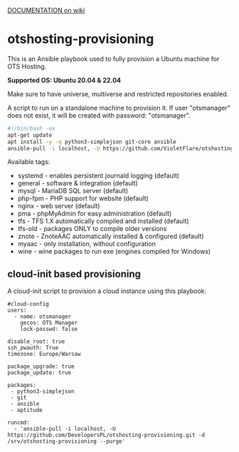 [DOCUMENTATION on wiki](https://github.com/DevelopersPL/otshosting-provisioning/wiki)

otshosting-provisioning
=======================
This is an Ansible playbook used to fully provision a Ubuntu machine for OTS Hosting.

__Supported OS: Ubuntu 20.04 & 22.04__

Make sure to have universe, multiverse and restricted repositories enabled.

A script to run on a standalone machine to provision it. If user "otsmanager" does not exist, it will be created with password: "otsmanager".
```bash
#!/bin/bash -ex
apt-get update
apt install -y -q python3-simplejson git-core ansible
ansible-pull -i localhost, -U https://github.com/VioletFlare/otshosting-provisioning.git -d /srv/otshosting-provisioning --purge -t default
```

Available tags:

* systemd - enables persistent journald logging (default)
* general - software & integration (default)
* mysql - MariaDB SQL server (default)
* php-fpm - PHP support for website (default)
* nginx - web server (default)
* pma - phpMyAdmin for easy administration (default)
* tfs - TFS 1.X automatically compiled and installed (default)
* tfs-old - packages ONLY to compile older versions
* znote - ZnoteAAC automatically installed & configured (default)
* myaac - only installation, without configuration
* wine - wine packages to run exe (engines compiled for Windows)


## cloud-init based provisioning

A cloud-init script to provision a cloud instance using this playbook:
```
#cloud-config
users:
  - name: otsmanager
    gecos: OTS Manager
    lock-passwd: false

disable_root: true
ssh_pwauth: True
timezone: Europe/Warsaw

package_upgrade: true
package_update: true

packages:
 - python3-simplejson
 - git
 - ansible
 - aptitude

runcmd:
  - 'ansible-pull -i localhost, -U https://github.com/DevelopersPL/otshosting-provisioning.git -d /srv/otshosting-provisioning --purge'
```
